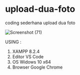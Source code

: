 # upload-dua-foto
coding sederhana upload dua foto


![Screenshot (71)](https://github.com/achmadiqsan/upload-dua-foto/assets/57186921/1cb1fc54-d776-4822-81dd-27778928bfdd)

USING :
1. XAMPP 8.2.4
2. Editor VS Code
3. OS Widows 10 x64
4. Browser Google Chrome

